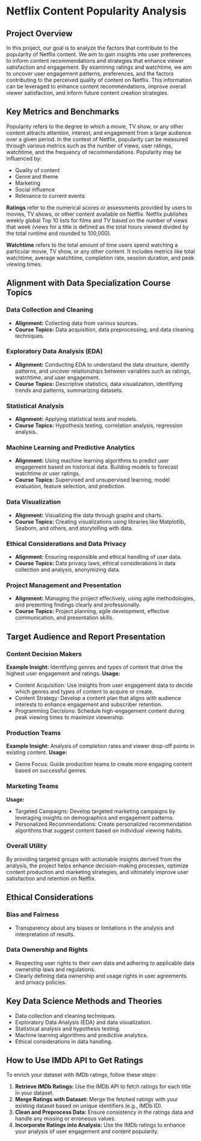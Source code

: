 # Netflix Content Popularity Analysis

## Project Overview

In this project, our goal is to analyze the factors that contribute to the popularity of Netflix content. We aim to gain insights into user preferences to inform content recommendations and strategies that enhance viewer satisfaction and engagement. By examining ratings and watchtime, we aim to uncover user engagement patterns, preferences, and the factors contributing to the perceived quality of content on Netflix. This information can be leveraged to enhance content recommendations, improve overall viewer satisfaction, and inform future content creation strategies.

## Key Metrics and Benchmarks

Popularity refers to the degree to which a movie, TV show, or any other content attracts attention, interest, and engagement from a large audience over a given period. In the context of Netflix, popularity can be measured through various metrics such as the number of views, user ratings, watchtime, and the frequency of recommendations. Popularity may be influenced by:
- Quality of content
- Genre and theme
- Marketing
- Social influence
- Relevance to current events

**Ratings** refer to the numerical scores or assessments provided by users to movies, TV shows, or other content available on Netflix. Netflix publishes weekly global Top 10 lists for films and TV based on the number of views that week (views for a title is defined as the total hours viewed divided by the total runtime and rounded to 100,000).

**Watchtime** refers to the total amount of time users spend watching a particular movie, TV show, or any other content. It includes metrics like total watchtime, average watchtime, completion rate, session duration, and peak viewing times.

## Alignment with Data Specialization Course Topics

### Data Collection and Cleaning
- **Alignment:** Collecting data from various sources.
- **Course Topics:** Data acquisition, data preprocessing, and data cleaning techniques.

### Exploratory Data Analysis (EDA)
- **Alignment:** Conducting EDA to understand the data structure, identify patterns, and uncover relationships between variables such as ratings, watchtime, and user engagement.
- **Course Topics:** Descriptive statistics, data visualization, identifying trends and patterns, summarizing datasets.

### Statistical Analysis
- **Alignment:** Applying statistical tests and models.
- **Course Topics:** Hypothesis testing, correlation analysis, regression analysis.

### Machine Learning and Predictive Analytics
- **Alignment:** Using machine learning algorithms to predict user engagement based on historical data. Building models to forecast watchtime or user ratings.
- **Course Topics:** Supervised and unsupervised learning, model evaluation, feature selection, and prediction.

### Data Visualization
- **Alignment:** Visualizing the data through graphs and charts.
- **Course Topics:** Creating visualizations using libraries like Matplotlib, Seaborn, and others, and storytelling with data.

### Ethical Considerations and Data Privacy
- **Alignment:** Ensuring responsible and ethical handling of user data.
- **Course Topics:** Data privacy laws, ethical considerations in data collection and analysis, anonymizing data.

### Project Management and Presentation
- **Alignment:** Managing the project effectively, using agile methodologies, and presenting findings clearly and professionally.
- **Course Topics:** Project planning, agile development, effective communication, and presentation skills.

## Target Audience and Report Presentation

### Content Decision Makers
**Example Insight:** Identifying genres and types of content that drive the highest user engagement and ratings.
**Usage:**
- Content Acquisition: Use insights from user engagement data to decide which genres and types of content to acquire or create.
- Content Strategy: Develop a content plan that aligns with audience interests to enhance engagement and subscriber retention.
- Programming Decisions: Schedule high-engagement content during peak viewing times to maximize viewership.

### Production Teams
**Example Insight:** Analysis of completion rates and viewer drop-off points in existing content.
**Usage:**
- Genre Focus: Guide production teams to create more engaging content based on successful genres.

### Marketing Teams
**Usage:**
- Targeted Campaigns: Develop targeted marketing campaigns by leveraging insights on demographics and engagement patterns.
- Personalized Recommendations: Create personalized recommendation algorithms that suggest content based on individual viewing habits.

### Overall Utility
By providing targeted groups with actionable insights derived from the analysis, the project helps enhance decision-making processes, optimize content production and marketing strategies, and ultimately improve user satisfaction and retention on Netflix.

## Ethical Considerations

### Bias and Fairness
- Transparency about any biases or limitations in the analysis and interpretation of results.

### Data Ownership and Rights
- Respecting user rights to their own data and adhering to applicable data ownership laws and regulations.
- Clearly defining data ownership and usage rights in user agreements and privacy policies.

## Key Data Science Methods and Theories
- Data collection and cleaning techniques.
- Exploratory Data Analysis (EDA) and data visualization.
- Statistical analysis and hypothesis testing.
- Machine learning algorithms and predictive analytics.
- Ethical considerations in data handling.

## How to Use IMDb API to Get Ratings

To enrich your dataset with IMDb ratings, follow these steps:

1. **Retrieve IMDb Ratings:** Use the IMDb API to fetch ratings for each title in your dataset.
2. **Merge Ratings with Dataset:** Merge the fetched ratings with your existing dataset based on unique identifiers (e.g., IMDb ID).
3. **Clean and Preprocess Data:** Ensure consistency in the ratings data and handle any missing or erroneous values.
4. **Incorporate Ratings into Analysis:** Use the IMDb ratings to enhance your analysis of user engagement and content popularity.
